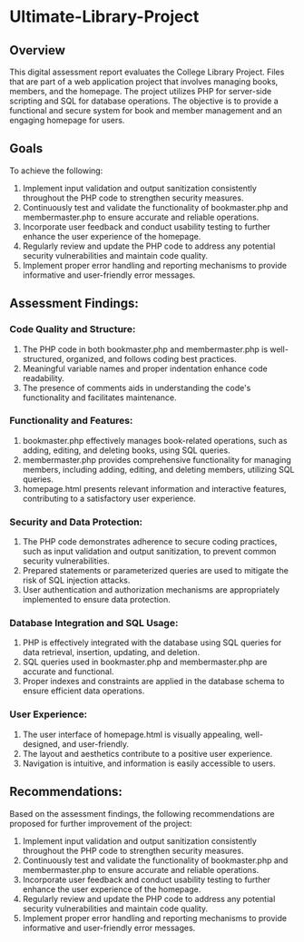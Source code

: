 # Ultimate-Library-Project
## Overview
This digital assessment report evaluates the College Library Project. Files that are part of a web application project that involves managing books, members, and the homepage. The project utilizes PHP for server-side scripting and SQL for database operations. The objective is to provide a functional and secure system for book and member management and an engaging homepage for users.

## Goals
To achieve the following:
<ol>
  <li>Implement input validation and output sanitization consistently throughout the PHP code to strengthen security measures.</li>
<li>Continuously test and validate the functionality of bookmaster.php and membermaster.php to ensure accurate and reliable operations.</li>
<li>Incorporate user feedback and conduct usability testing to further enhance the user experience of the homepage.</li>
<li>Regularly review and update the PHP code to address any potential security vulnerabilities and maintain code quality.</li>
<li>Implement proper error handling and reporting mechanisms to provide informative and user-friendly error messages.</li>
</ol>

## Assessment Findings:
### Code Quality and Structure:
<ol>
 <li>The PHP code in both bookmaster.php and membermaster.php is well-structured, organized, and follows coding best practices.</li>
 <li>Meaningful variable names and proper indentation enhance code readability.</li>
 <li>The presence of comments aids in understanding the code's functionality and facilitates maintenance.</li>
</ol>

### Functionality and Features:
<ol>
 <li>bookmaster.php effectively manages book-related operations, such as adding, editing, and deleting books, using SQL queries.</li>
 <li>membermaster.php provides comprehensive functionality for managing members, including adding, editing, and deleting members, utilizing SQL queries.</li>
 <li>homepage.html presents relevant information and interactive features, contributing to a satisfactory user experience.</li>
</ol> 

### Security and Data Protection:
<ol>
 <li>The PHP code demonstrates adherence to secure coding practices, such as input validation and output sanitization, to prevent common security vulnerabilities.</li>
 <li>Prepared statements or parameterized queries are used to mitigate the risk of SQL injection attacks.</li>
 <li>User authentication and authorization mechanisms are appropriately implemented to ensure data protection.</li></ol>
 
### Database Integration and SQL Usage:
<ol>
 <li>PHP is effectively integrated with the database using SQL queries for data retrieval, insertion, updating, and deletion.</li>
 <li>SQL queries used in bookmaster.php and membermaster.php are accurate and functional.</li>
 <li>Proper indexes and constraints are applied in the database schema to ensure efficient data operations.</li>
 </ol>
 
### User Experience:
<ol>
 <li>The user interface of homepage.html is visually appealing, well-designed, and user-friendly.</li>
 <li>The layout and aesthetics contribute to a positive user experience.</li>
 <li>Navigation is intuitive, and information is easily accessible to users.</li>
</ol>

## Recommendations: 
Based on the assessment findings, the following recommendations are proposed for further improvement of the project:
<ol><li>Implement input validation and output sanitization consistently throughout the PHP code to strengthen security measures.</li>
<li>Continuously test and validate the functionality of bookmaster.php and membermaster.php to ensure accurate and reliable operations.</li>
<li>Incorporate user feedback and conduct usability testing to further enhance the user experience of the homepage.</li>
<li>Regularly review and update the PHP code to address any potential security vulnerabilities and maintain code quality.</li>
<li>Implement proper error handling and reporting mechanisms to provide informative and user-friendly error messages.</li>
</ol>
